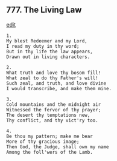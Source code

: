 
## 777.  The Living Law
[edit](https://docs.google.com/document/d/1AH7hHIAeArqMUowLQfcFHTiOdiZH6lqM/edit?mode=html)



    1.
    My blest Redeemer and my Lord,
    I read my duty in thy word;
    But in thy life the law appears,
    Drawn out in living characters.

    2.
    What truth and love thy bosom fill!
    What zeal to do thy Father's will!
    Such zeal, and truth, and love divine
    I would transcribe, and make them mine.

    3.
    Cold mountains and the midnight air
    Witnessed the fervor of thy prayer;
    The desert thy temptations new,
    Thy conflict, and thy vict'ry too.

    4.
    Be thou my pattern; make me bear
    More of thy gracious image;
    Then God, the Judge, shall own my name
    Among the foll'wers of the Lamb.
